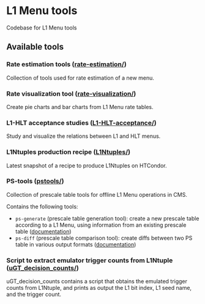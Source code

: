 # L1 Menu tools

Codebase for L1 Menu tools

## Available tools

### Rate estimation tools ([rate-estimation/](rate-estimation/))
Collection of tools used for rate estimation of a new menu.

### Rate visualization tool ([rate-visualization/](rate-visualization/))
Create pie charts and bar charts from L1 Menu rate tables.

### L1-HLT acceptance studies ([L1-HLT-acceptance/](L1-HLT-acceptance/))
Study and visualize the relations between L1 and HLT menus.

### L1Ntuples production recipe ([L1Ntuples/](L1Ntuples/))
Latest snapshot of a recipe to produce L1Ntuples on HTCondor.

### PS-tools ([pstools/](pstools/))
Collection of prescale table tools for offline L1 Menu operations in CMS. 

Contains the following tools:
* `ps-generate` (prescale table generation tool): create a new prescale table according to a L1 Menu, using information from an existing prescale table ([documentation](pstools/docs/ps-generate.md))
* `ps-diff` (prescale table comparison tool): create diffs between two PS table in various output formats ([documentation](pstools/docs/ps-diff.md))

### Script to extract emulator trigger counts from L1Ntuple ([uGT_decision_counts/](uGT_decision_counts/))

uGT_decision_counts contains a script that obtains the emulated trigger counts from L1Ntuple, and prints as output the L1 bit index, L1 seed name, and the trigger count.

